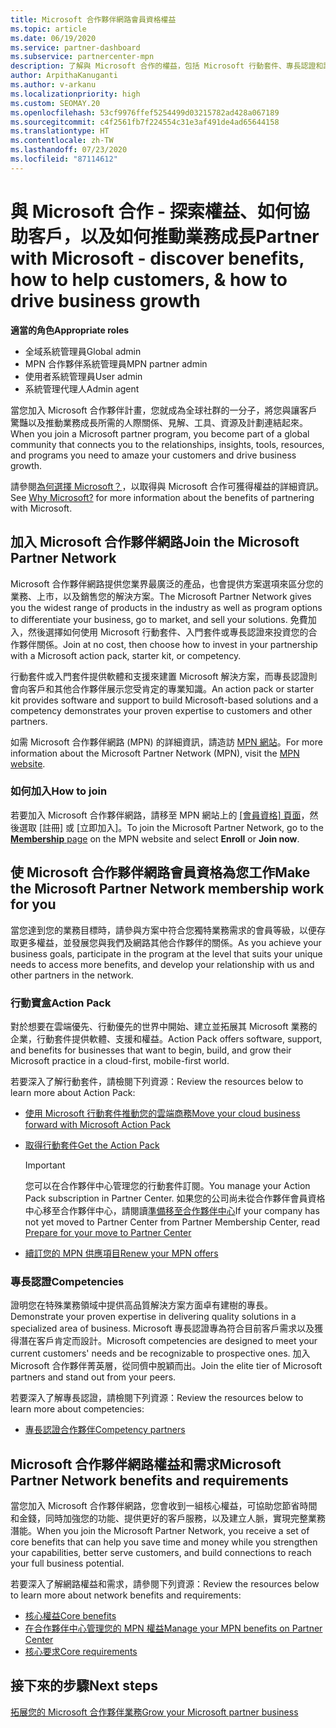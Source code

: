 ```yaml
---
title: Microsoft 合作夥伴網路會員資格權益
ms.topic: article
ms.date: 06/19/2020
ms.service: partner-dashboard
ms.subservice: partnercenter-mpn
description: 了解與 Microsoft 合作的權益，包括 Microsoft 行動套件、專長認證和計畫選項，可讓您的產品上市並銷售您的解決方案。
author: ArpithaKanuganti
ms.author: v-arkanu
ms.localizationpriority: high
ms.custom: SEOMAY.20
ms.openlocfilehash: 53cf9976ffef5254499d03215782ad428a067189
ms.sourcegitcommit: c4f2561fb7f224554c31e3af491de4ad65644158
ms.translationtype: HT
ms.contentlocale: zh-TW
ms.lasthandoff: 07/23/2020
ms.locfileid: "87114612"
---
```

# <a name="partner-with-microsoft---discover-benefits-how-to-help-customers--how-to-drive-business-growth"></a><span data-ttu-id="bca54-103">與 Microsoft 合作 - 探索權益、如何協助客戶，以及如何推動業務成長</span><span class="sxs-lookup"><span data-stu-id="bca54-103">Partner with Microsoft - discover benefits, how to help customers, & how to drive business growth</span></span>

<span data-ttu-id="bca54-104">**適當的角色**</span><span class="sxs-lookup"><span data-stu-id="bca54-104">**Appropriate roles**</span></span>

- <span data-ttu-id="bca54-105">全域系統管理員</span><span class="sxs-lookup"><span data-stu-id="bca54-105">Global admin</span></span>
- <span data-ttu-id="bca54-106">MPN 合作夥伴系統管理員</span><span class="sxs-lookup"><span data-stu-id="bca54-106">MPN partner admin</span></span>
- <span data-ttu-id="bca54-107">使用者系統管理員</span><span class="sxs-lookup"><span data-stu-id="bca54-107">User admin</span></span>
- <span data-ttu-id="bca54-108">系統管理代理人</span><span class="sxs-lookup"><span data-stu-id="bca54-108">Admin agent</span></span>

<span data-ttu-id="bca54-109">當您加入 Microsoft 合作夥伴計畫，您就成為全球社群的一分子，將您與讓客戶驚豔以及推動業務成長所需的人際關係、見解、工具、資源及計劃連結起來。</span><span class="sxs-lookup"><span data-stu-id="bca54-109">When you join a Microsoft partner program, you become part of a global community that connects you to the relationships, insights, tools, resources, and programs you need to amaze your customers and drive business growth.</span></span>

<span data-ttu-id="bca54-110">請參閱[為何選擇 Microsoft？](https://partner.microsoft.com/business-opportunities/why-microsoft)，以取得與 Microsoft 合作可獲得權益的詳細資訊。</span><span class="sxs-lookup"><span data-stu-id="bca54-110">See [Why Microsoft?](https://partner.microsoft.com/business-opportunities/why-microsoft) for more information about the benefits of partnering with Microsoft.</span></span>

## <a name="join-the-microsoft-partner-network"></a><span data-ttu-id="bca54-111">加入 Microsoft 合作夥伴網路</span><span class="sxs-lookup"><span data-stu-id="bca54-111">Join the Microsoft Partner Network</span></span>

<span data-ttu-id="bca54-112">Microsoft 合作夥伴網路提供您業界最廣泛的產品，也會提供方案選項來區分您的業務、上市，以及銷售您的解決方案。</span><span class="sxs-lookup"><span data-stu-id="bca54-112">The Microsoft Partner Network gives you the widest range of products in the industry as well as program options to differentiate your business, go to market, and sell your solutions.</span></span> <span data-ttu-id="bca54-113">免費加入，然後選擇如何使用 Microsoft 行動套件、入門套件或專長認證來投資您的合作夥伴關係。</span><span class="sxs-lookup"><span data-stu-id="bca54-113">Join at no cost, then choose how to invest in your partnership with a Microsoft action pack, starter kit, or competency.</span></span>

<span data-ttu-id="bca54-114">行動套件或入門套件提供軟體和支援來建置 Microsoft 解決方案，而專長認證則會向客戶和其他合作夥伴展示您受肯定的專業知識。</span><span class="sxs-lookup"><span data-stu-id="bca54-114">An action pack or starter kit provides software and support to build Microsoft-based solutions and a competency demonstrates your proven expertise to customers and other partners.</span></span>

<span data-ttu-id="bca54-115">如需 Microsoft 合作夥伴網路 (MPN) 的詳細資訊，請造訪 [MPN 網站](https://partner.microsoft.com/commercial)。</span><span class="sxs-lookup"><span data-stu-id="bca54-115">For more information about the Microsoft Partner Network (MPN), visit the [MPN website](https://partner.microsoft.com/commercial).</span></span>

### <a name="how-to-join"></a><span data-ttu-id="bca54-116">如何加入</span><span class="sxs-lookup"><span data-stu-id="bca54-116">How to join</span></span>

<span data-ttu-id="bca54-117">若要加入 Microsoft 合作夥伴網路，請移至 MPN 網站上的 [[會員資格] 頁面](https://partner.microsoft.com/membership)，然後選取 [註冊] 或 [立即加入]。</span><span class="sxs-lookup"><span data-stu-id="bca54-117">To join the Microsoft Partner Network, go to the [**Membership** page](https://partner.microsoft.com/membership) on the MPN website and select **Enroll** or **Join now**.</span></span>

## <a name="make-the-microsoft-partner-network-membership-work-for-you"></a><span data-ttu-id="bca54-118">使 Microsoft 合作夥伴網路會員資格為您工作</span><span class="sxs-lookup"><span data-stu-id="bca54-118">Make the Microsoft Partner Network membership work for you</span></span>

<span data-ttu-id="bca54-119">當您達到您的業務目標時，請參與方案中符合您獨特業務需求的會員等級，以便存取更多權益，並發展您與我們及網路其他合作夥伴的關係。</span><span class="sxs-lookup"><span data-stu-id="bca54-119">As you achieve your business goals, participate in the program at the level that suits your unique needs to access more benefits, and develop your relationship with us and other partners in the network.</span></span>

### <a name="action-pack"></a><span data-ttu-id="bca54-120">行動寶盒</span><span class="sxs-lookup"><span data-stu-id="bca54-120">Action Pack</span></span>

<span data-ttu-id="bca54-121">對於想要在雲端優先、行動優先的世界中開始、建立並拓展其 Microsoft 業務的企業，行動套件提供軟體、支援和權益。</span><span class="sxs-lookup"><span data-stu-id="bca54-121">Action Pack offers software, support, and benefits for businesses that want to begin, build, and grow their Microsoft practice in a cloud-first, mobile-first world.</span></span>

<span data-ttu-id="bca54-122">若要深入了解行動套件，請檢閱下列資源：</span><span class="sxs-lookup"><span data-stu-id="bca54-122">Review the resources below to learn more about Action Pack:</span></span>

- [<span data-ttu-id="bca54-123">使用 Microsoft 行動套件推動您的雲端商務</span><span class="sxs-lookup"><span data-stu-id="bca54-123">Move your cloud business forward with Microsoft Action Pack</span></span>](https://partner.microsoft.com/membership/action-pack)

- [<span data-ttu-id="bca54-124">取得行動套件</span><span class="sxs-lookup"><span data-stu-id="bca54-124">Get the Action Pack</span></span>](mpn-get-action-pack.md)
  
    >[!IMPORTANT]
    ><span data-ttu-id="bca54-125">您可以在合作夥伴中心管理您的行動套件訂閱。</span><span class="sxs-lookup"><span data-stu-id="bca54-125">You manage your Action Pack subscription in Partner Center.</span></span> <span data-ttu-id="bca54-126">如果您的公司尚未從合作夥伴會員資格中心移至合作夥伴中心，請閱讀[準備移至合作夥伴中心](prepare-pmc-pc-migration.md)</span><span class="sxs-lookup"><span data-stu-id="bca54-126">If your company has not yet moved to Partner Center from Partner Membership Center, read [Prepare for your move to Partner Center](prepare-pmc-pc-migration.md)</span></span>  

- [<span data-ttu-id="bca54-127">續訂您的 MPN 供應項目</span><span class="sxs-lookup"><span data-stu-id="bca54-127">Renew your MPN offers</span></span>](renew-mpn-offers.md)

### <a name="competencies"></a><span data-ttu-id="bca54-128">專長認證</span><span class="sxs-lookup"><span data-stu-id="bca54-128">Competencies</span></span>

<span data-ttu-id="bca54-129">證明您在特殊業務領域中提供高品質解決方案方面卓有建樹的專長。</span><span class="sxs-lookup"><span data-stu-id="bca54-129">Demonstrate your proven expertise in delivering quality solutions in a specialized area of business.</span></span> <span data-ttu-id="bca54-130">Microsoft 專長認證專為符合目前客戶需求以及獲得潛在客戶肯定而設計。</span><span class="sxs-lookup"><span data-stu-id="bca54-130">Microsoft competencies are designed to meet your current customers' needs and be recognizable to prospective ones.</span></span> <span data-ttu-id="bca54-131">加入 Microsoft 合作夥伴菁英層，從同儕中脫穎而出。</span><span class="sxs-lookup"><span data-stu-id="bca54-131">Join the elite tier of Microsoft partners and stand out from your peers.</span></span>

<span data-ttu-id="bca54-132">若要深入了解專長認證，請檢閱下列資源：</span><span class="sxs-lookup"><span data-stu-id="bca54-132">Review the resources below to learn more about competencies:</span></span>

- [<span data-ttu-id="bca54-133">專長認證合作夥伴</span><span class="sxs-lookup"><span data-stu-id="bca54-133">Competency partners</span></span>](https://partner.microsoft.com/membership/competencies)

## <a name="microsoft-partner-network-benefits-and-requirements"></a><span data-ttu-id="bca54-134">Microsoft 合作夥伴網路權益和需求</span><span class="sxs-lookup"><span data-stu-id="bca54-134">Microsoft Partner Network benefits and requirements</span></span>

<span data-ttu-id="bca54-135">當您加入 Microsoft 合作夥伴網路，您會收到一組核心權益，可協助您節省時間和金錢，同時加強您的功能、提供更好的客戶服務，以及建立人脈，實現完整業務潛能。</span><span class="sxs-lookup"><span data-stu-id="bca54-135">When you join the Microsoft Partner Network, you receive a set of core benefits that can help you save time and money while you strengthen your capabilities, better serve customers, and build connections to reach your full business potential.</span></span>

<span data-ttu-id="bca54-136">若要深入了解網路權益和需求，請參閱下列資源：</span><span class="sxs-lookup"><span data-stu-id="bca54-136">Review the resources below to learn more about network benefits and requirements:</span></span>

- [<span data-ttu-id="bca54-137">核心權益</span><span class="sxs-lookup"><span data-stu-id="bca54-137">Core benefits</span></span>](https://partner.microsoft.com/membership/core-benefits#simple-tab-content-1)
- [<span data-ttu-id="bca54-138">在合作夥伴中心管理您的 MPN 權益</span><span class="sxs-lookup"><span data-stu-id="bca54-138">Manage your MPN benefits on Partner Center</span></span>](manage-your-partner-network-benefits.md)
- [<span data-ttu-id="bca54-139">核心要求</span><span class="sxs-lookup"><span data-stu-id="bca54-139">Core requirements</span></span>](https://partner.microsoft.com/membership/core-benefits#simple-tab-content-2)

## <a name="next-steps"></a><span data-ttu-id="bca54-140">接下來的步驟</span><span class="sxs-lookup"><span data-stu-id="bca54-140">Next steps</span></span>

[<span data-ttu-id="bca54-141">拓展您的 Microsoft 合作夥伴業務</span><span class="sxs-lookup"><span data-stu-id="bca54-141">Grow your Microsoft partner business</span></span>](grow-your-business.md)
